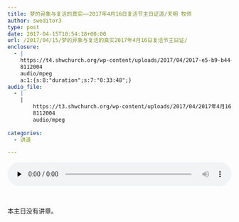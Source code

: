 ```yaml
---
title: 梦的异象与复活的真实——2017年4月16日复活节主日证道/天明 牧师
author: sweditor3
type: post
date: 2017-04-15T10:54:18+00:00
url: /2017/04/15/梦的异象与复活的真实2017年4月16日复活节主日证/
enclosure:
  - |
    https://t4.shwchurch.org/wp-content/uploads/2017/04/2017-e5-b9-b44-e6-9c-8816-e6-97-a5-e8-ae-b2-e9-81-93-e3-80-90-e9-9f-b3-e9-a2-91-e3-80-91.mp3
    8112004
    audio/mpeg
    a:1:{s:8:"duration";s:7:"0:33:48";}
audio_file:
  - |
    |
        https://t3.shwchurch.org/wp-content/uploads/2017/04/2017年4月16日讲道【音频】.mp3
        8112004
        audio/mpeg
        
categories:
  - 讲道

---
```

<audio class="wp-audio-shortcode" id="audio-15130-893" preload="none" style="width: 100%;" controls="controls"><source type="audio/mpeg" src="http://t5.shwchurch.org/wp-content/uploads/2017/04/2017-e5-b9-b44-e6-9c-8816-e6-97-a5-e8-ae-b2-e9-81-93-e3-80-90-e9-9f-b3-e9-a2-91-e3-80-91.mp3?_=893" /><http://t5.shwchurch.org/wp-content/uploads/2017/04/2017-e5-b9-b44-e6-9c-8816-e6-97-a5-e8-ae-b2-e9-81-93-e3-80-90-e9-9f-b3-e9-a2-91-e3-80-91.mp3></audio> 

&nbsp;

本主日没有讲章。